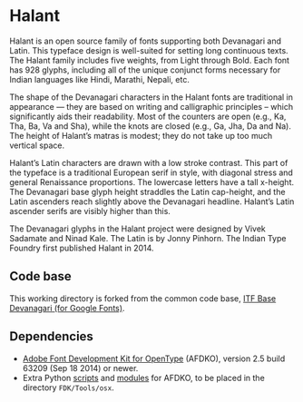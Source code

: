 # Halant

Halant is an open source family of fonts supporting both Devanagari and Latin. This typeface design is well-suited for setting long continuous texts. The Halant family includes five weights, from Light through Bold. Each font has 928 glyphs, including all of the unique conjunct forms necessary for Indian languages like Hindi, Marathi, Nepali, etc.

The shape of the Devanagari characters in the Halant fonts are traditional in appearance — they are based on writing and calligraphic principles – which significantly aids their readability. Most of the counters are open (e.g., Ka, Tha, Ba, Va and Sha), while the knots are closed (e.g., Ga, Jha, Da and Na). The height of Halant’s matras is modest; they do not take up too much vertical space.

Halant’s Latin characters are drawn with a low stroke contrast. This part of the typeface is a traditional European serif in style, with diagonal stress and general Renaissance proportions. The lowercase letters have a tall x-height. The Devanagari base glyph height straddles the Latin cap-height, and the Latin ascenders reach slightly above the Devanagari headline. Halant’s Latin ascender serifs are visibly higher than this.

The Devanagari glyphs in the Halant project were designed by Vivek Sadamate and Ninad Kale. The Latin is by Jonny Pinhorn. The Indian Type Foundry first published Halant in 2014.

## Code base

This working directory is forked from the common code base, [ITF Base Devanagari (for Google Fonts)](https://github.com/itfoundry/base-devanagari-gf).

## Dependencies

- [Adobe Font Development Kit for OpenType](http://www.adobe.com/devnet/opentype/afdko.html) (AFDKO), version 2.5 build 63209 (Sep 18 2014) or newer.
- Extra Python [scripts](https://github.com/adobe-type-tools/python-scripts) and [modules](https://github.com/adobe-type-tools/python-modules) for AFDKO, to be placed in the directory `FDK/Tools/osx`.
